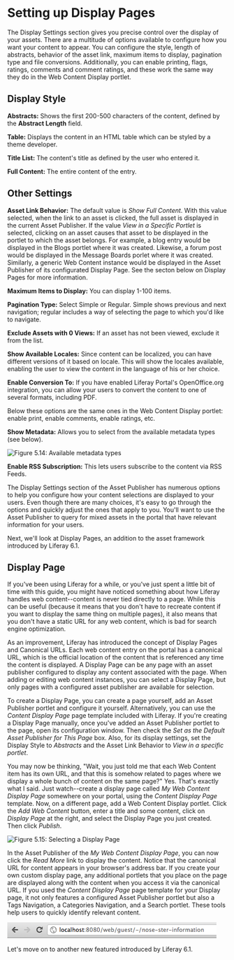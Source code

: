 # Setting up Display Pages [](id=setting-up-display-pages)

The Display Settings section gives you precise control over the display of your
assets. There are a multitude of options available to configure how you want
your content to appear. You can configure the style, length of abstracts,
behavior of the asset link, maximum items to display, pagination type and file
conversions. Additionally, you can enable printing, flags, ratings, comments and
comment ratings, and these work the same way they do in the Web Content Display
portlet.

## Display Style [](id=display-style)

**Abstracts:** Shows the first 200-500 characters of the content, defined by the
**Abstract Length** field.

**Table:** Displays the content in an HTML table which can be styled by a theme
developer.

**Title List:** The content's title as defined by the user who entered it.

**Full Content:** The entire content of the entry.

## Other Settings [](id=other-settings)

**Asset Link Behavior:** The default value is *Show Full Content*. With this
value selected, when the link to an asset is clicked, the full asset is
displayed in the current Asset Publisher. If the value *View in a Specific
Portlet* is selected, clicking on an asset causes that asset to be displayed in
the portlet to which the asset belongs. For example, a blog entry would be
displayed in the Blogs portlet where it was created. Likewise, a forum post
would be displayed in the Message Boards porlet where it was created. Similarly,
a generic Web Content instance would be displayed in the Asset Publisher of its
configurated Display Page. See the secton below on Display Pages for more
information.

**Maximum Items to Display:** You can display 1-100 items.

**Pagination Type:** Select Simple or Regular. Simple shows previous and next
navigation; regular includes a way of selecting the page to which you'd like to
navigate.

**Exclude Assets with 0 Views:** If an asset has not been viewed, exclude it
from the list.

**Show Available Locales:** Since content can be localized, you can have
different versions of it based on locale. This will show the locales available,
enabling the user to view the content in the language of his or her choice.

**Enable Conversion To:** If you have enabled Liferay Portal's OpenOffice.org
integration, you can allow your users to convert the content to one of several
formats, including PDF.

Below these options are the same ones in the Web Content Display portlet: enable
print, enable comments, enable ratings, etc.

**Show Metadata:** Allows you to select from the available metadata types (see
below).

![Figure 5.14: Available metadata
types](../../images/available-metadata-fields.png)

**Enable RSS Subscription:** This lets users subscribe to the content via RSS
Feeds.

The Display Settings section of the Asset Publisher has numerous options to help
you configure how your content selections are displayed to your users. Even
though there are many choices, it's easy to go through the options and quickly
adjust the ones that apply to you. You'll want to use the Asset Publisher to
query for mixed assets in the portal that have relevant information for your
users.

Next, we'll look at Display Pages, an addition to the asset framework introduced
by Liferay 6.1.

## Display Page [](id=display-page)

If you've been using Liferay for a while, or you've just spent a little bit of
time with this guide, you might have noticed something about how Liferay handles
web content--content is never tied directly to a page. While this can be useful
(because it means that you don't have to recreate content if you want to display
the same thing on multiple pages), it also means that you don't have a static
URL for any web content, which is bad for search engine optimization.

As an improvement, Liferay has introduced the concept of Display Pages and
Canonical URLs. Each web content entry on the portal has a canonical URL, which
is the official location of the content that is referenced any time the content
is displayed. A Display Page can be any page with an asset publisher configured
to display any content associated with the page. When adding or editing web
content instances, you can select a Display Page, but only pages with a
configured asset publisher are available for selection.

To create a Display Page, you can create a page yourself, add an Asset Publisher
portlet and configure it yourself. Alternatively, you can use the *Content
Display Page* page template included with Liferay. If you're creating a Display
Page manually, once you've added an Asset Publisher portlet to the page, open
its configuration window. Then check the *Set as the Default Asset Publisher for
This Page* box. Also, for its display settings, set the Display Style to
*Abstracts* and the Asset Link Behavior to *View in a specific portlet*.

You may now be thinking, "Wait, you just told me that each Web Content item has
its own URL, and that this is somehow related to pages where we display a whole
bunch of content on the same page?" Yes. That's exactly what I said. Just
watch--create a display page called *My Web Content Display Page* somewhere on
your portal, using the *Content Display Page* template. Now, on a different
page, add a Web Content Display portlet. Click the *Add Web Content* button,
enter a title and some content, click on *Display Page* at the right, and select
the Display Page you just created. Then click *Publish*.

![Figure 5.15: Selecting a Display
Page](../../images/04-web-content-display-page.png)

In the Asset Publisher of the *My Web Content Display Page*, you can now click
the *Read More* link to display the content. Notice that the canonical URL for
content appears in your browser's address bar. If you create your own custom
display page, any additional portlets that you place on the page are displayed
along with the content when you access it via the canonical URL. If you used the
*Content Display Page* page template for your Display page, it not only features
a configured Asset Publisher portlet but also a Tags Navigation, a Categories
Navigation, and a Search portlet. These tools help users to quickly identify
relevant content.

![Figure 5.16: The Canonical URL](../../images/04-web-content-canonical-url.png)

Let's move on to another new featured introduced by Liferay 6.1.
